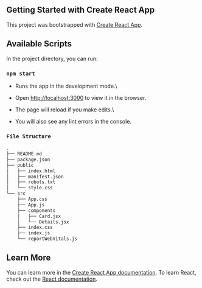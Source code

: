 ## Getting Started with Create React App

This project was bootstrapped with [Create React App](https://github.com/facebook/create-react-app).

## Available Scripts

In the project directory, you can run:

### `npm start`

* Runs the app in the development mode.\
* Open [http://localhost:3000](http://localhost:3000) to view it in the browser.

* The page will reload if you make edits.\
* You will also see any lint errors in the console.

### `File Structure`
```bash
.
├── README.md
├── package.json
├── public
│   ├── index.html
│   ├── manifest.json
│   ├── robots.txt
│   └── style.css
└── src
    ├── App.css
    ├── App.js
    ├── components
    │   ├── Card.jsx
    │   └── Details.jsx
    ├── index.css
    ├── index.js
    └── reportWebVitals.js
```


## Learn More

You can learn more in the [Create React App documentation](https://facebook.github.io/create-react-app/docs/getting-started).
To learn React, check out the [React documentation](https://reactjs.org/).

